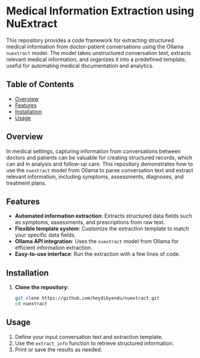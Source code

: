# Medical Information Extraction using NuExtract

This repository provides a code framework for extracting structured medical information from doctor-patient conversations using the Ollama `nuextract` model. The model takes unstructured conversation text, extracts relevant medical information, and organizes it into a predefined template, useful for automating medical documentation and analytics.

## Table of Contents
- [Overview](#overview)
- [Features](#features)
- [Installation](#installation)
- [Usage](#usage)

## Overview

In medical settings, capturing information from conversations between doctors and patients can be valuable for creating structured records, which can aid in analysis and follow-up care. This repository demonstrates how to use the `nuextract` model from Ollama to parse conversation text and extract relevant information, including symptoms, assessments, diagnoses, and treatment plans.

## Features

- **Automated information extraction**: Extracts structured data fields such as symptoms, assessments, and prescriptions from raw text.
- **Flexible template system**: Customize the extraction template to match your specific data fields.
- **Ollama API integration**: Uses the `nuextract` model from Ollama for efficient information extraction.
- **Easy-to-use interface**: Run the extraction with a few lines of code.

## Installation

1. **Clone the repository**:
   ```bash
   git clone https://github.com/heydibyendu/nuextract.git
   cd nuextract
   ```
## Usage

1. Define your input conversation text and extraction template.
2. Use the `extract_info` function to retrieve structured information.
3. Print or save the results as needed.
